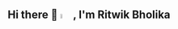 ## Hi there 👋 <a><img src="https://media.giphy.com/media/hvRJCLFzcasrR4ia7z/giphy.gif" width="5%"></a>, I'm Ritwik Bholika

<!--
**Rbholika/Rbholika** is a ✨ _special_ ✨ repository because its `README.md` (this file) appears on your GitHub profile.

Here are some ideas to get you started:

- 🔭 I’m currently working on ...
- 🌱 I’m currently learning ...
- 👯 I’m looking to collaborate on ...
- 🤔 I’m looking for help with ...
- 💬 Ask me about ...
- 📫 How to reach me: ...
- 😄 Pronouns: ...
- ⚡ Fun fact: ...
-->
